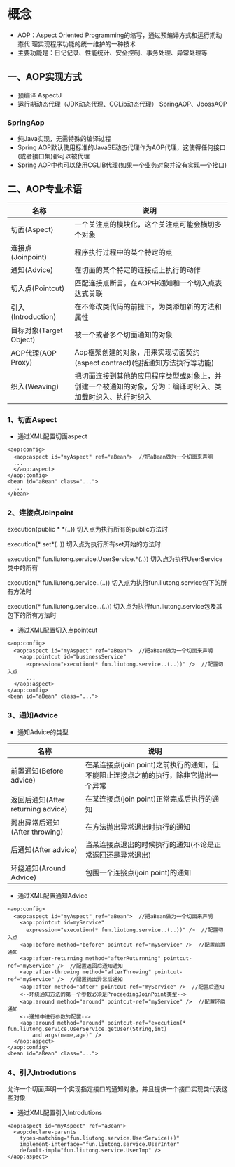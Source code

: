 # 概念
+ AOP：Aspect Oriented Programming的缩写，通过预编译方式和运行期动态代
理实现程序功能的统一维护的一种技术
+ 主要功能是：日记记录、性能统计、安全控制、事务处理、异常处理等
## 一、AOP实现方式
+ 预编译
AspectJ
+ 运行期动态代理（JDK动态代理、CGLib动态代理）
SpringAOP、JbossAOP
### SpringAop
+ 纯Java实现，无需特殊的编译过程
+ Spring AOP默认使用标准的JavaSE动态代理作为AOP代理，这使得任何接口(或者接口集)都可以被代理
+ Spring AOP中也可以使用CGLIB代理(如果一个业务对象并没有实现一个接口)
## 二、AOP专业术语
名称|说明
---|---
切面(Aspect)|一个关注点的模块化，这个关注点可能会横切多个对象
连接点(Joinpoint)|程序执行过程中的某个特定的点
通知(Advice)|在切面的某个特定的连接点上执行的动作
切入点(Pointcut)|匹配连接点断言，在AOP中通知和一个切入点表达式关联
引入(Introduction)|在不修改类代码的前提下，为类添加新的方法和属性
目标对象(Target Object)|被一个或者多个切面通知的对象
AOP代理(AOP Proxy)|Aop框架创建的对象，用来实现切面契约(aspect contract)(包括通知方法执行等功能)
织入(Weaving)|把切面连接到其他的应用程序类型或对象上，并创建一个被通知的对象，分为：编译时织入、类加载时织入、执行时织入
### 1、切面Aspect
+ 通过XML配置切面aspect
```
<aop:config>
  <aop:aspect id="myAspect" ref="aBean">  //把aBean做为一个切面来声明
  ...
  </aop:aspect>
</aop:config>
<bean id="aBean" class="...">
  ...
</bean>
```
### 2、连接点Joinpoint
execution(public * *(..))  切入点为执行所有的public方法时

execution(* set*(..))  切入点为执行所有set开始的方法时

execution(* fun.liutong.service.UserService.*(..))  切入点为执行UserService类中的所有

execution(* fun.liutong.service..(..))  切入点为执行fun.liutong.service包下的所有方法时

execution(* fun.liutong.service...(..))  切入点为执行fun.liutong.service包及其包下的所有方法时
+ 通过XML配置切入点pointcut
```
<aop:config>
  <aop:aspect id="myAspect" ref="aBean">  //把aBean做为一个切面来声明
    <aop:pointcut id="businessService"
      expression="execution(* fun.liutong.service..(..))" />  //配置切入点
      ...
  </aop:aspect>
</aop:config>
<bean id="aBean" class="...">
```
### 3、通知Advice
+ 通知Advice的类型

名称|说明
---|---
前置通知(Before advice)|在某连接点(join point)之前执行的通知，但不能阻止连接点之前的执行，除非它抛出一个异常
返回后通知(After returning advice)|在某连接点(join point)正常完成后执行的通知
抛出异常后通知(After throwing)|在方法抛出异常退出时执行的通知
后通知(After advice)|当某连接点退出的时候执行的通知(不论是正常返回还是异常退出)
环绕通知(Around Advice)|包围一个连接点(join point)的通知

+ 通过XML配置通知Advice
```
<aop:config>
  <aop:aspect id="myAspect" ref="aBean">  //把aBean做为一个切面来声明
    <aop:pointcut id=myService"
      expression="execution(* fun.liutong.service..(..))" />  //配置切入点
    <aop:before method="before" pointcut-ref="myService" />  //配置前置通知
    <aop:after-returning method="afterRuturnning" pointcut-ref="myService" />  //配置返回后通知通知
    <aop:after-throwing method="afterThrowing" pointcut-ref="myService" />  //配置抛出异常后通知
    <aop:after method="after" pointcut-ref="myService" />  //配置后通知
    <--环绕通知方法的第一个参数必须是ProceedingJoinPoint类型-->
    <aop:around method="around" pointcut-ref="myService" />  //配置环绕通知
    <--通知中进行参数的配置-->
    <aop:around method="around" pointcut-ref="execution(* fun.liutong.service.UserService.getUser(String,int)
        and args(name,age)" />
  </aop:aspect>
</aop:config>
<bean id="aBean" class="...">
```
### 4、引入Introdutions
允许一个切面声明一个实现指定接口的通知对象，并且提供一个接口实现类代表这些对象
+ 通过XML配置引入Introdutions
```
<aop:aspect id="myAspect" ref="aBean">
  <aop:declare-parents
    types-matching="fun.liutong.service.UserService(+)"
    implement-interface="fun.liutong.service.UserInter"
    default-impl="fun.liutong.service.UserImp" />
</aop:aspect>
```

